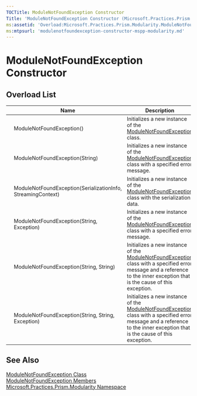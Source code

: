 ```yaml
---
TOCTitle: ModuleNotFoundException Constructor
Title: 'ModuleNotFoundException Constructor (Microsoft.Practices.Prism.Modularity)'
ms:assetid: 'Overload:Microsoft.Practices.Prism.Modularity.ModuleNotFoundException.\#ctor'
ms:mtpsurl: 'modulenotfoundexception-constructor-mspp-modularity.md'
---
```


# ModuleNotFoundException Constructor

## Overload List

<table>
<thead>
<tr class="header">
<th> </th>
<th>Name</th>
<th>Description</th>
</tr>
</thead>
<tbody>
<tr class="odd">
<td><img src="/patterns-practices/reference/images/public-method.gif" alt="Public method"/></td>
<td>ModuleNotFoundException()</td>
<td><div class="summary">
Initializes a new instance of the <a href="/patterns-practices/reference/modulenotfoundexception-class-mspp-modularity" data-raw-source="[ModuleNotFoundException](/patterns-practices/reference/modulenotfoundexception-class-mspp-modularity)">ModuleNotFoundException</a> class.
</div></td>
</tr>
<tr class="even">
<td><img src="/patterns-practices/reference/images/public-method.gif" alt="Public method"/></td>
<td>ModuleNotFoundException(String)</td>
<td><div class="summary">
Initializes a new instance of the <a href="/patterns-practices/reference/modulenotfoundexception-class-mspp-modularity" data-raw-source="[ModuleNotFoundException](/patterns-practices/reference/modulenotfoundexception-class-mspp-modularity
)">ModuleNotFoundException</a> class with a specified error message.
</div></td>
</tr>
<tr class="odd">
<td><img src="/patterns-practices/reference/images/protmethod.gif" alt="Protected method"/></td>
<td>ModuleNotFoundException(SerializationInfo, StreamingContext)</td>
<td><div class="summary">
Initializes a new instance of the <a href="/patterns-practices/reference/modulenotfoundexception-class-mspp-modularity" data-raw-source="[ModuleNotFoundException](/patterns-practices/reference/modulenotfoundexception-class-mspp-modularity)">ModuleNotFoundException</a> class with the serialization data.
</div></td>
</tr>
<tr class="even">
<td><img src="/patterns-practices/reference/images/public-method.gif" alt="Public method"/></td>
<td>ModuleNotFoundException(String, Exception)</td>
<td><div class="summary">
Initializes a new instance of the <a href="/patterns-practices/reference/modulenotfoundexception-class-mspp-modularity" data-raw-source="[ModuleNotFoundException](/patterns-practices/reference/modulenotfoundexception-class-mspp-modularity)">ModuleNotFoundException</a> class with a specified error message.
</div></td>
</tr>
<tr class="odd">
<td><img src="/patterns-practices/reference/images/public-method.gif" alt="Public method"/></td>
<td>ModuleNotFoundException(String, String)</td>
<td><div class="summary">
Initializes a new instance of the <a href="/patterns-practices/reference/modulenotfoundexception-class-mspp-modularity" data-raw-source="[ModuleNotFoundException](/patterns-practices/reference/modulenotfoundexception-class-mspp-modularity)">ModuleNotFoundException</a> class with a specified error message and a reference to the inner exception that is the cause of this exception.
</div></td>
</tr>
<tr class="even">
<td><img src="/patterns-practices/reference/images/public-method.gif" alt="Public method"/></td>
<td>ModuleNotFoundException(String, String, Exception)</td>
<td><div class="summary">
Initializes a new instance of the <a href="/patterns-practices/reference/modulenotfoundexception-class-mspp-modularity" data-raw-source="[ModuleNotFoundException](/patterns-practices/reference/modulenotfoundexception-class-mspp-modularity)">ModuleNotFoundException</a> class with a specified error message and a reference to the inner exception that is the cause of this exception.
</div></td>
</tr>
</tbody>
</table>

## See Also

[ModuleNotFoundException Class](/patterns-practices/reference/modulenotfoundexception-class-mspp-modularity)  
[ModuleNotFoundException Members](/patterns-practices/reference/modulenotfoundexception-members-mspp-modularity)  
[Microsoft.Practices.Prism.Modularity Namespace](/patterns-practices/reference/mspp-modularity-namespace)  

